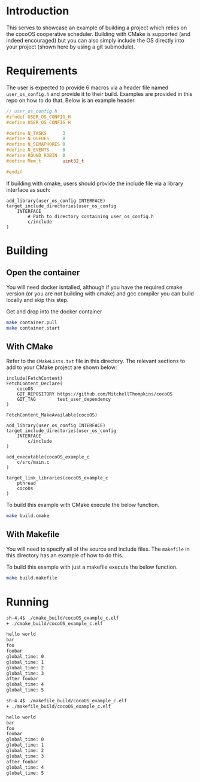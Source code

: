 # Introduction

This serves to showcase an example of building a project which relies on the
cocoOS cooperative scheduler. Building with CMake is supported (and indeed
encouraged) but you can also simply include the OS directly into your project
(shown here by using a git submodule).

# Requirements

The user is expected to provide 6 macros via a header file named
`user_os_config.h` and provide it to their build. Examples are provided in this
repo on how to do that. Below is an example header.

```c
// user_os_config.h
#ifndef USER_OS_CONFIG_H
#define USER_OS_CONFIG_H

#define N_TASKS      3
#define N_QUEUES     0
#define N_SEMAPHORES 0
#define N_EVENTS     0
#define ROUND_ROBIN  0
#define Mem_t        uint32_t

#endif
```

If building with cmake, users should provide the include file via a library
interface as such:

```
add_library(user_os_config INTERFACE)
target_include_directories(user_os_config
    INTERFACE
        # Path to directory containing user_os_config.h
        c/include
)
```

# Building

## Open the container
You will need docker isntalled, although if you have the required cmake version
(or you are not building with cmake) and gcc compiler you can build locally and
skip this step.


Get and drop into the docker container
```bash
make container.pull
make container.start
```
## With CMake
Refer to the `CMakeLists.txt` file in this directory. The relevant sections to
add to your CMake project are shown below:

```
include(FetchContent)
FetchContent_Declare(
    cocoOS
    GIT_REPOSITORY https://github.com/MitchellThompkins/cocoOS
    GIT_TAG        test_user_dependency
)

FetchContent_MakeAvailable(cocoOS)

add_library(user_os_config INTERFACE)
target_include_directories(user_os_config
    INTERFACE
        c/include
)

add_executable(cocoOS_example_c
    c/src/main.c
)

target_link_libraries(cocoOS_example_c
    pthread
    cocoOs
)

```

To build this example with CMake execute the below function.

```bash
make build.cmake
```
## With Makefile
You will need to specify all of the source and include files. The `makefile` in
this directory has an example of how to do this.

To build this example with just a makefile execute the below function.
```bash
make build.makefile
```

# Running
```bash
sh-4.4$ ./cmake_build/cocoOS_example_c.elf
+ ./cmake_build/cocoOS_example_c.elf

hello world
bar
foo
foobar
global_time: 0
global_time: 1
global_time: 2
global_time: 3
after foobar
global_time: 4
global_time: 5

sh-4.4$ ./makefile_build/cocoOS_example_c.elf
+ ./makefile_build/cocoOS_example_c.elf

hello world
bar
foo
foobar
global_time: 0
global_time: 1
global_time: 2
global_time: 3
after foobar
global_time: 4
global_time: 5
```
